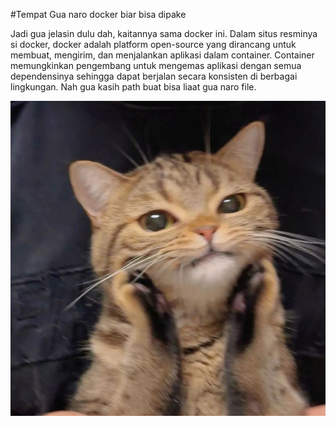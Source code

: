 #Tempat Gua naro docker biar bisa dipake

Jadi gua jelasin dulu dah, kaitannya sama docker ini. Dalam situs resminya si docker, docker adalah platform open-source yang dirancang untuk membuat, mengirim, dan menjalankan aplikasi dalam container. Container memungkinkan pengembang untuk mengemas aplikasi dengan semua dependensinya sehingga dapat berjalan secara konsisten di berbagai lingkungan. Nah gua kasih path buat bisa liaat gua naro file.

![photo_2024-08-02_21-18-59](photo_2024-08-02_21-18-59.jpg)